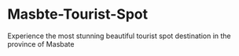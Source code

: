 # Masbte-Tourist-Spot
Experience the most stunning beautiful tourist spot destination in the province of Masbate 

